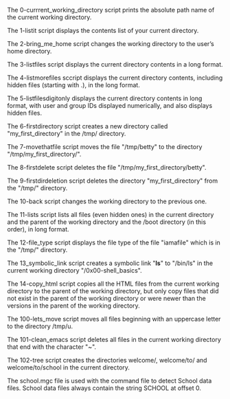 The 0-currrent_working_directory script prints the absolute path name of the current working directory.

The 1-listit script displays the contents list of your current directory.

The 2-bring_me_home script changes the working directory to the user’s home directory.

The 3-listfiles script displays the current directory contents in a long format.

The 4-listmorefiles sccript displays the current directory contents, including hidden files (starting with .), in the long format.

The 5-listfilesdigitonly displays the current directory contents in long format, with user and group IDs displayed numerically, and also displays hidden files.

The 6-firstdirectory script creates a new directory called "my_first_directory" in the /tmp/ directory.

The 7-movethatfile script moves the file "/tmp/betty" to the directory "/tmp/my_first_directory/".

The 8-firstdelete script deletes the file "/tmp/my_first_directory/betty".

The 9-firstdirdeletion script deletes the directory "my_first_directory" from the "/tmp/" directory.

The 10-back script changes the working directory to the previous one.

The 11-lists script lists all files (even hidden ones) in the current directory and the parent of the working directory and the /boot directory (in this order), in long format.

The 12-file_type script displays the file type of the file "iamafile" which is in the "/tmp/" directory.

The 13_symbolic_link script creates a symbolic link "__ls__" to "/bin/ls" in the current working directory "/0x00-shell_basics".

The 14-copy_html script copies all the HTML files from the current working directory to the parent of the working directory, but only copy files that did not exist in the parent of the working directory or were newer than the versions in the parent of the working directory.

The 100-lets_move script moves all files beginning with an uppercase letter to the directory /tmp/u.

The 101-clean_emacs script deletes all files in the current working directory that end with the character "~".

The 102-tree script creates the directories welcome/, welcome/to/ and welcome/to/school in the current directory.

The school.mgc file is used with the command file to detect School data files. School data files always contain the string SCHOOL at offset 0.
